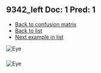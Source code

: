 ## 9342_left Doc: 1 Pred: 1
- [Back to confusion matrix](https://github.com/juliandewit/kaggle_retinopathy/blob/master/matrix.md)
- [Back to list](https://github.com/juliandewit/kaggle_retinopathy/blob/master/lists/11/list.md)
- [Next example in list](https://github.com/juliandewit/kaggle_retinopathy/blob/master/lists/11/94/9404_right.md)

![Eye](https://retinopaty.blob.core.windows.net/size1024/9342_left_1.jpeg)

### 

![Eye]()
